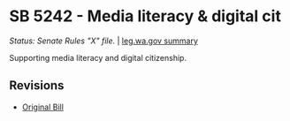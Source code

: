 # SB 5242 - Media literacy & digital cit
*Status: Senate Rules "X" file.* | [leg.wa.gov summary](https://app.leg.wa.gov/billsummary?BillNumber=5242&Year=2021)

Supporting media literacy and digital citizenship.

## Revisions
* [Original Bill](1/)